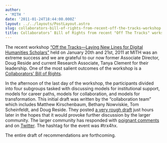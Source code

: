 ```yaml
---
author:
- 'MITH '
date: '2011-01-24T18:44:00.000Z'
layout: ../../layouts/PostLayout.astro
slug: collaborators-bill-of-rights-from-recent-off-the-tracks-workshop
title: Collaborators’ Bill of Rights from recent "Off The Tracks" workshop
---
```


The recent workshop [“Off the Tracks—Laying New Lines for Digital Humanities Scholars”](http://mith.umd.edu/offthetracks/) held on January 20th and 21st, 2011 at MITH was an extreme success and we are grateful to our now former Associate Director, Doug Reside and current Research Associate, Tanya Clement for their leadership. One of the most salient outcomes of the workshop is a [Collaborators' Bill of Rights](http://mith.umd.edu/offthetracks/recommendations/).

In the afternoon of the last day of the workshop, the participants divided into four subgroups tasked with discussing models for institutional support, models for career paths, models for collaboration, and models for transformation. This initial draft was written by the “collaboration team” which includes Matthew Kirschenbaum, Bethany Nowviskie, Tom Scheinfeldt, and Doug Reside. They posted [a very rough draft](http://mith.umd.edu/offthetracks/recommendations/) just hours later in the hopes that it would provoke further discussion by the larger community. The larger community has responded with [poignant comments](http://mith.umd.edu/offthetracks/recommendations/) and on [Twitter](http://twitter.com/#trx4hx). The hashtag for the event was #trx4hx.

The entire draft of recommendations are forthcoming.